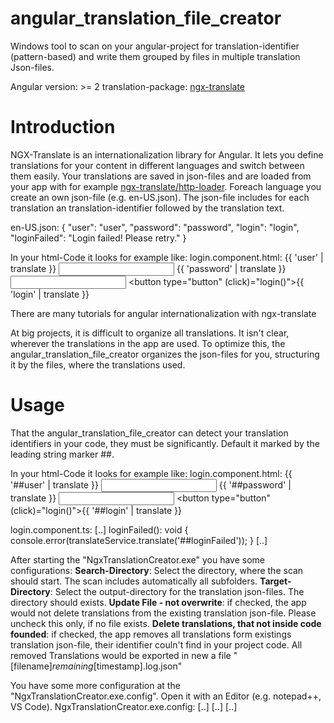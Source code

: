 # angular_translation_file_creator

Windows tool to scan on your angular-project for translation-identifier (pattern-based) and write them grouped by files in multiple translation Json-files.

Angular version: >= 2
translation-package: [ngx-translate](https://github.com/ngx-translate)

# Introduction

NGX-Translate is an internationalization library for Angular. It lets you define translations for your content in different languages and switch between them easily. Your translations are saved in json-files and are loaded from your app with for example [ngx-translate/http-loader](https://github.com/ngx-translate/http-loader).
Foreach language you create an own json-file (e.g. en-US.json). The json-file includes for each translation an translation-identifier followed by the translation text.

en-US.json:
    {
      "user": "user",
      "password": "password",
      "login": "login",
      "loginFailed": "Login failed! Please retry."
    }

In your html-Code it looks for example like:
login.component.html:
    <label for="username">{{ 'user' | translate }}</label>
    <input type="text" id="username" name="username">
    <label for="password">{{ 'password' | translate }}</label>
    <input type="text" id="password" name="password">
    <button type="button" (click)="login()">{{ 'login' | translate }}</button>

There are many tutorials for angular internationalization with ngx-translate

At big projects, it is difficult to organize all translations. It isn't clear, wherever the translations in the app are used.
To optimize this, the angular_translation_file_creator organizes the json-files for you, structuring it by the files, where the translations used.

# Usage

That the angular_translation_file_creator can detect your translation identifiers in your code, they must be significantly. Default it marked by the leading string marker ##.

In your html-Code it looks for example like:
login.component.html:
    <label for="username">{{ '##user' | translate }}</label>
    <input type="text" id="username" name="username">
    <label for="password">{{ '##password' | translate }}</label>
    <input type="text" id="password" name="password">
    <button type="button" (click)="login()">{{ '##login' | translate }}</button>
    
login.component.ts:
    [..]
    loginFailed(): void {
      console.error(translateService.translate('##loginFailed'));
    }
    [..]

After starting the "NgxTranslationCreator.exe" you have some configurations:
__Search-Directory__: Select the directory, where the scan should start. The scan includes automatically all subfolders.
__Target-Directory__: Select the output-directory for the translation json-files. The directory should exists.
__Update File - not overwrite__: if checked, the app would not delete translations from the existing translation json-file. Please uncheck this only, if no file exists.
__Delete translations, that not inside code founded__: if checked, the app removes all translations form existings translation json-file, their identifier couln't find in your project code. All removed Translations would be exported in new a file "[filename]_remaining_[timestamp].log.json"

You have some more configuration at the "NgxTranslationCreator.exe.config". Open it with an Editor (e.g. notepad++, VS Code).
NgxTranslationCreator.exe.config:
    <configuration>
      [..]
      <appSettings>
        <!-- Which filetypes the app should scan - Sperarate multiple types with |  -->
        <!-- Example: <add key="sourceFileSearchingPatterns" value="*.html|*.ts" /> -->
        <add key="sourceFileSearchingPatterns" value="*.html|*.ts" />
        <!-- Regex-marker to find translate-identifiers in your files-->
        <!-- Example: <add key="translateSearchingPattern" value="'##[a-zA-Z0-9-_]+'" /> -->
        <add key="translateSearchingPattern" value="'##[a-zA-Z0-9-_]+'" />
        <!-- Which language-files the app should create - Sperarate multiple with |  -->
        <!-- Example: <add key="languageFileNames" value="en-US|de-DE" /> -->
        <add key="languageFileNames" value="en-US|de-DE" />
        <!-- identifier for components in translation-file -->
        <!-- Example: <add key="jsonGroupIdentifier" value="##" /> -->
        <add key="jsonGroupIdentifier" value="##" />
        <!-- start-section-identifier for components in translation file -->
        <!-- Example: <add key="jsonGroupStartIdentifier" value="##start" /> -->
        <add key="jsonGroupStartIdentifier" value="##start" />
        <!-- end-section-identifier for components in translation file -->
        <!-- Example: <add key="jsonGroupEndIdentifier" value="##end" /> -->
        <add key="jsonGroupEndIdentifier" value="##end" />
        [..]
      </appSettings>
      [..]
    </configuration>

